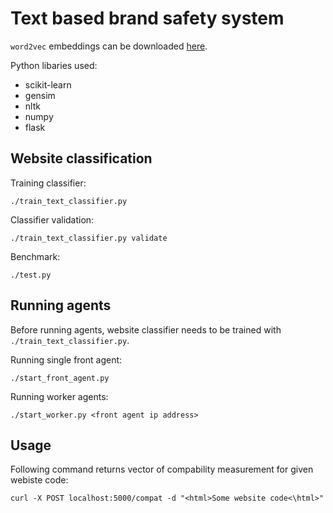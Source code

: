 Text based brand safety system
==============================

`word2vec` embeddings can be downloaded
[here](https://drive.google.com/uc?id=0B7XkCwpI5KDYNlNUTTlSS21pQmM&export=download).

Python libaries used:
* scikit-learn
* gensim
* nltk
* numpy
* flask

Website classification
-----------

Training classifier:
```
./train_text_classifier.py
```

Classifier validation:
```
./train_text_classifier.py validate
```

Benchmark:
```
./test.py
```


Running agents
-----------
Before running agents, website classifier
needs to be trained with `./train_text_classifier.py`.

Running single front agent:
```
./start_front_agent.py
```

Running worker agents:
```
./start_worker.py <front agent ip address>
```

Usage
-----------
Following command returns vector of compability measurement for given webiste code:
```
curl -X POST localhost:5000/compat -d "<html>Some website code<\html>"
```
